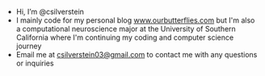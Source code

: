 - Hi, I’m @csilverstein
- I mainly code for my personal blog www.ourbutterflies.com but I'm also a computational neuroscience major 
  at the University of Southern California where I'm continuing my coding and computer science journey
- Email me at csilverstein03@gmail.com to contact me with any questions or inquiries
